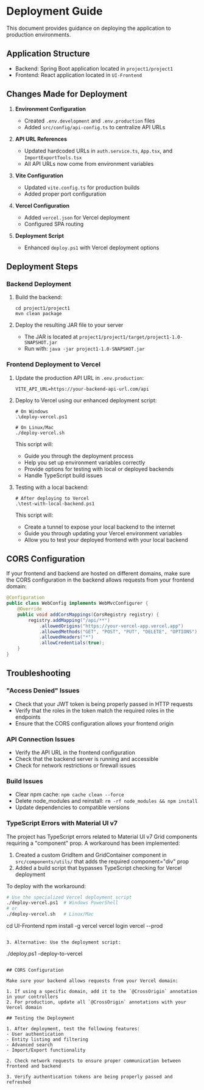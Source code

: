 # Deployment Guide

This document provides guidance on deploying the application to production environments.

## Application Structure
- Backend: Spring Boot application located in `project1/project1`
- Frontend: React application located in `UI-Frontend`

## Changes Made for Deployment

1. **Environment Configuration**
   - Created `.env.development` and `.env.production` files
   - Added `src/config/api-config.ts` to centralize API URLs

2. **API URL References**
   - Updated hardcoded URLs in `auth.service.ts`, `App.tsx`, and `ImportExportTools.tsx`
   - All API URLs now come from environment variables

3. **Vite Configuration**
   - Updated `vite.config.ts` for production builds
   - Added proper port configuration

4. **Vercel Configuration**
   - Added `vercel.json` for Vercel deployment
   - Configured SPA routing

5. **Deployment Script**
   - Enhanced `deploy.ps1` with Vercel deployment options

## Deployment Steps

### Backend Deployment

1. Build the backend:
   ```
   cd project1/project1
   mvn clean package
   ```

2. Deploy the resulting JAR file to your server
   - The JAR is located at `project1/project1/target/project1-1.0-SNAPSHOT.jar`
   - Run with: `java -jar project1-1.0-SNAPSHOT.jar`

### Frontend Deployment to Vercel

1. Update the production API URL in `.env.production`:
   ```
   VITE_API_URL=https://your-backend-api-url.com/api
   ```

2. Deploy to Vercel using our enhanced deployment script:
   ```
   # On Windows
   .\deploy-vercel.ps1
   
   # On Linux/Mac
   ./deploy-vercel.sh
   ```
   
   This script will:
   - Guide you through the deployment process
   - Help you set up environment variables correctly
   - Provide options for testing with local or deployed backends
   - Handle TypeScript build issues

3. Testing with a local backend:
   ```
   # After deploying to Vercel
   .\test-with-local-backend.ps1
   ```
   
   This script will:
   - Create a tunnel to expose your local backend to the internet
   - Guide you through updating your Vercel environment variables
   - Allow you to test your deployed frontend with your local backend

## CORS Configuration

If your frontend and backend are hosted on different domains, make sure the CORS configuration in the backend allows requests from your frontend domain:

```java
@Configuration
public class WebConfig implements WebMvcConfigurer {
    @Override
    public void addCorsMappings(CorsRegistry registry) {
        registry.addMapping("/api/**")
            .allowedOrigins("https://your-vercel-app.vercel.app")
            .allowedMethods("GET", "POST", "PUT", "DELETE", "OPTIONS")
            .allowedHeaders("*")
            .allowCredentials(true);
    }
}
```

## Troubleshooting

### "Access Denied" Issues
- Check that your JWT token is being properly passed in HTTP requests
- Verify that the roles in the token match the required roles in the endpoints
- Ensure that the CORS configuration allows your frontend origin

### API Connection Issues
- Verify the API URL in the frontend configuration
- Check that the backend server is running and accessible
- Check for network restrictions or firewall issues

### Build Issues
- Clear npm cache: `npm cache clean --force`
- Delete node_modules and reinstall: `rm -rf node_modules && npm install`
- Update dependencies to compatible versions

### TypeScript Errors with Material UI v7
The project has TypeScript errors related to Material UI v7 Grid components requiring a "component" prop. A workaround has been implemented:

1. Created a custom GridItem and GridContainer component in `src/components/utils/` that adds the required component="div" prop
2. Added a build script that bypasses TypeScript checking for Vercel deployment

To deploy with the workaround:
```bash
# Use the specialized Vercel deployment script
./deploy-vercel.ps1  # Windows PowerShell
# or
./deploy-vercel.sh   # Linux/Mac
```
   cd UI-Frontend
   npm install -g vercel
   vercel login
   vercel --prod
   ```

3. Alternative: Use the deployment script:
   ```
   ./deploy.ps1 -deploy-to-vercel
   ```

## CORS Configuration

Make sure your backend allows requests from your Vercel domain:

1. If using a specific domain, add it to the `@CrossOrigin` annotation in your controllers
2. For production, update all `@CrossOrigin` annotations with your Vercel domain

## Testing the Deployment

1. After deployment, test the following features:
   - User authentication
   - Entity listing and filtering
   - Advanced search
   - Import/Export functionality
   
2. Check network requests to ensure proper communication between frontend and backend

3. Verify authentication tokens are being properly passed and refreshed
